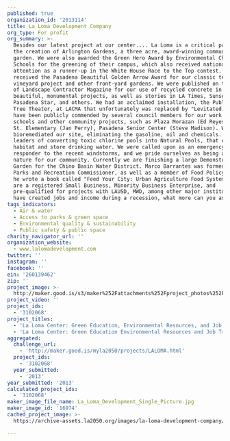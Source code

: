 ```yaml
---
published: true
organization_id: '2013114'
title: La Loma Development Company
org_type: For profit
org_summary: >-
  Besides our latest project at our center.... La Loma is a critical partner in
  the creation of Arlington Gardens, a three acre, award-winning community
  garden. We were also awarded the Green Hero Award by Environmental Charter
  Schools for the greening of their campus, which also received national
  attention as a runner-up in the White House Race to the Top contest. We
  received the Pasadena Beautiful Golden Arrow Award for our classic terraced
  vineyard project and other front-yard gardens. We were published on the cover
  of Landscape Contractor Magazine for our use of recycled concrete in
  beautiful, monumental projects, as well as stories in LA Times, Sunset,
  Pasadena Star, and others. We had an acclaimed installation, the Public Fruit
  Tree Theater, at LACMA that unfortunately was replaced by "Levitated Mass." We
  have been publicly commended by several council members for our work at
  schools and other community projects, such as Plaza Morazan (Ed Reyes), Main
  St. Elementary (Jan Perry), Pasadena Senior Center (Steve Madison). We
  bioremediated our site, eliminating the gasoline, oil and chemicals. We are
  leaders of converting toxic chlorine pools into Natural Pools, that create
  habitat and store drinking water. We were called upon as an emergency
  responder to the recent windstorms, and we pride ourselves as being a force of
  nature for our community. Currently we are finishing a large Demonstration
  Garden for the Chino Basin Water District. Marco Barrantes was formerly a
  Parks and Recreation Commissioner, as well as a member of Food Policy Council,
  he wrote a book called "Feed Your City: Urban Agriculture Food Systems." We
  are a registered Small Business, Minority Business Enterprise, and
  pre-qualified for projects with LAUSD, MWD, among other major institutions. We
  have created jobs and income during a recession, what more can you ask?
tags_indicators:
  - Air & water
  - Access to parks & green space
  - Environmental quality & sustainability
  - Public safety & public space
charity_navigator_url: ''
organization_website:
  - www.lalomadevelopment.com
twitter: ''
instagram: ''
facebook: ''
ein: '260139462'
zip: ''
project_image: >-
  http://maker.good.is/s3/maker%252Fattachments%252Fproject_photos%252Fimages%252F16974%252Fdisplay%252FLa_Loma_Development_Single_Picture.jpg=c570x385
project_video: ''
project_ids:
  - '3102068'
project_titles:
  - 'La Loma Center: Green Education, Environmental Resources, and Job Training '
  - 'La Loma Center: Green Education Environmental Resources and Job Training '
aggregated:
  challenge_url:
    - 'http://maker.good.is/myla2050/projects/LALOMA.html'
  project_ids:
    - '3102068'
  year_submitted:
    - '2013'
year_submitted: '2013'
calculated_project_ids:
  - '3102068'
maker_image_file_name: La_Loma_Development_Single_Picture.jpg
maker_image_id: '16974'
cached_project_image: >-
  https://archive-assets.la2050.org/images/la-loma-development-company/maker.good.is/s3/maker%252Fattachments%252Fproject_photos%252Fimages%252F16974%252Fdisplay%252FLa_Loma_Development_Single_Picture.jpg=c570x385.jpg

---
```

